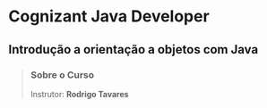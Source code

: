 # Cognizant Java Developer

## Introdução a orientação a objetos com Java

> ### Sobre o Curso
> 
> Instrutor: **Rodrigo Tavares**
